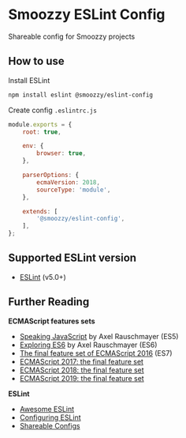 # Smoozzy ESLint Config

Shareable config for Smoozzy projects


## How to use

Install ESLint

```sh
npm install eslint @smoozzy/eslint-config
```

Create config `.eslintrc.js`

```javascript
module.exports = {
    root: true,

    env: {
        browser: true,
    },

    parserOptions: {
        ecmaVersion: 2018,
        sourceType: 'module',
    },

    extends: [
        '@smoozzy/eslint-config',
    ],
};

```


## Supported ESLint version

* [ESLint](https://eslint.org/docs/rules/) (v5.0+)


## Further Reading

__ECMAScript features sets__

* [Speaking JavaScript](http://speakingjs.com/es5/) by Axel Rauschmayer (ES5)
* [Exploring ES6](https://exploringjs.com/es6/) by Axel Rauschmayer (ES6)
* [The final feature set of ECMAScript 2016](https://2ality.com/2016/01/ecmascript-2016.html) (ES7)
* [ECMAScript 2017: the final feature set](https://2ality.com/2016/02/ecmascript-2017.html)
* [ECMAScript 2018: the final feature set](https://2ality.com/2017/02/ecmascript-2018.html)
* [ECMAScript 2019: the final feature set](https://2ality.com/2018/02/ecmascript-2019.html)

__ESLint__

* [Awesome ESLint](https://github.com/dustinspecker/awesome-eslint)
* [Configuring ESLint](https://eslint.org/docs/user-guide/configuring)
* [Shareable Configs](https://eslint.org/docs/developer-guide/shareable-configs)
